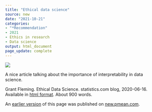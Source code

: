 ```yaml
---
title: "Ethical data science"
source: new
date: "2021-10-21"
categories:
- "*Recommendation"
- 2021
- Ethics in research
- Data science
output: html_document
page_update: complete
---
```


![](http://www.pmean.com/new-images/21/ethical-data-science-01.png)

A nice article talking about the importance of interpretability in data science.

<!--more-->

Grant Fleming. Ethical Data Science. statistics.com blog, 2020-06-16. Available in [html format][fle1]. About 900 words.

[fle1]: https://www.statistics.com/ethical-data-science/

An [earlier version][sim2] of this page was published on [new.pmean.com][sim1].

[sim1]: http://new.pmean.com
[sim2]: http://new.pmean.com/ethical-data-science/

